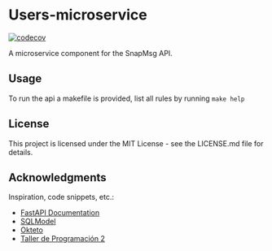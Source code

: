 
# Users-microservice
[![codecov](https://codecov.io/gh/SnapMsg-Inc/g1.users.api/graph/badge.svg?token=ZAMM2TX3MT)](https://codecov.io/gh/SnapMsg-Inc/g1.users.api)

A microservice component for the SnapMsg API.

## Usage
To run the api a makefile is provided, list all rules by running `make help`


## License

This project is licensed under the MIT License - see the LICENSE.md file for details.

## Acknowledgments

Inspiration, code snippets, etc.:

- [FastAPI Documentation](https://fastapi.tiangolo.com/)
- [SQLModel](https://sqlmodel.tiangolo.com/)
- [Okteto](https://okteto.com/docs/)
- [Taller de Programación 2](https://taller-de-programacion-2.github.io/)
